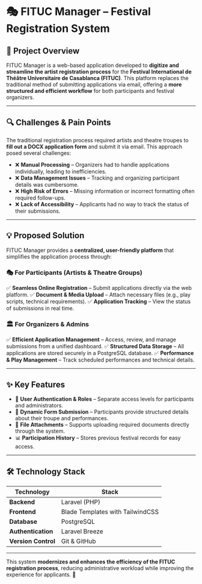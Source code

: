 # 🎭 FITUC Manager – Festival Registration System

## 📌 Project Overview
FITUC Manager is a web-based application developed to **digitize and streamline the artist registration process** for the **Festival International de Théâtre Universitaire de Casablanca (FITUC)**. This platform replaces the traditional method of submitting applications via email, offering a **more structured and efficient workflow** for both participants and festival organizers.

---

## 🔍 Challenges & Pain Points
The traditional registration process required artists and theatre troupes to **fill out a DOCX application form** and submit it via email. This approach posed several challenges:

- ❌ **Manual Processing** – Organizers had to handle applications individually, leading to inefficiencies.
- ❌ **Data Management Issues** – Tracking and organizing participant details was cumbersome.
- ❌ **High Risk of Errors** – Missing information or incorrect formatting often required follow-ups.
- ❌ **Lack of Accessibility** – Applicants had no way to track the status of their submissions.

---

## 💡 Proposed Solution
FITUC Manager provides a **centralized, user-friendly platform** that simplifies the application process through:

### 🎭 **For Participants (Artists & Theatre Groups)**
✅ **Seamless Online Registration** – Submit applications directly via the web platform.
✅ **Document & Media Upload** – Attach necessary files (e.g., play scripts, technical requirements).
✅ **Application Tracking** – View the status of submissions in real time.

### 🏛 **For Organizers & Admins**
✅ **Efficient Application Management** – Access, review, and manage submissions from a unified dashboard.
✅ **Structured Data Storage** – All applications are stored securely in a PostgreSQL database.
✅ **Performance & Play Management** – Track scheduled performances and technical details.

---

## ✨ Key Features
- 🔑 **User Authentication & Roles** – Separate access levels for participants and administrators.
- 📄 **Dynamic Form Submission** – Participants provide structured details about their troupe and performances.
- 📂 **File Attachments** – Supports uploading required documents directly through the system.
- 📊 **Participation History** – Stores previous festival records for easy access.

---

## 🛠️ Technology Stack
| Technology | Stack |
|------------|--------|
| **Backend** | Laravel (PHP) |
| **Frontend** | Blade Templates with TailwindCSS |
| **Database** | PostgreSQL |
| **Authentication** | Laravel Breeze |
| **Version Control** | Git & GitHub |

---

This system **modernizes and enhances the efficiency of the FITUC registration process**, reducing administrative workload while improving the experience for applicants. 🚀
